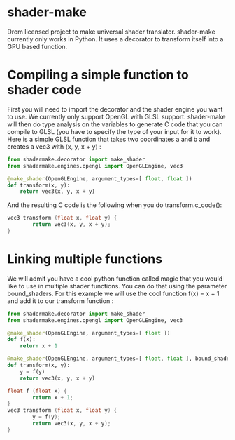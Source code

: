 
# shader-make

Drom licensed project to make universal shader translator. shader-make currently only works in Python. It uses a decorator to transform itself into a GPU based function.

# Compiling a simple function to shader code

First you will need to import the decorator and the shader engine you want to use. We currently only support OpenGL with GLSL support. shader-make will then do type analysis on the variables to generate C code that you can compile to GLSL (you have to specify the type of your input for it to work). Here is a simple GLSL function that takes two coordinates a and b and creates a vec3 with (x, y, x + y) :

```python
from shadermake.decorator import make_shader
from shadermake.engines.opengl import OpenGLEngine, vec3

@make_shader(OpenGLEngine, argument_types=[ float, float ])
def transform(x, y):
    return vec3(x, y, x + y)
```

And the resulting C code is the following when you do transform.c_code():

```c
vec3 transform (float x, float y) {
        return vec3(x, y, x + y);
}
```

# Linking multiple functions

We will admit you have a cool python function called magic that you would like to use in multiple shader functions. You can do that using the parameter bound_shaders. For this example we will use the cool function f(x) = x + 1 and add it to our transform function :

```python
from shadermake.decorator import make_shader
from shadermake.engines.opengl import OpenGLEngine, vec3

@make_shader(OpenGLEngine, argument_types=[ float ])
def f(x):
    return x + 1

@make_shader(OpenGLEngine, argument_types=[ float, float ], bound_shaders=[ f ])
def transform(x, y):
    y = f(y)
    return vec3(x, y, x + y)
```

```c
float f (float x) {
        return x + 1;
}
vec3 transform (float x, float y) {
        y = f(y);
        return vec3(x, y, x + y);
}
```
